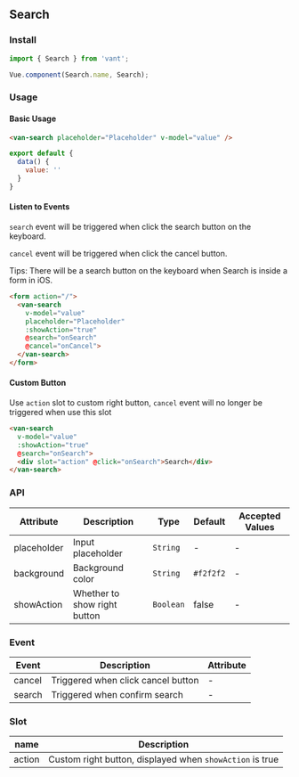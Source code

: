 ## Search

### Install
``` javascript
import { Search } from 'vant';

Vue.component(Search.name, Search);
```

### Usage

#### Basic Usage

```html
<van-search placeholder="Placeholder" v-model="value" />
```

```javascript
export default {
  data() {
    value: ''
  }
}
```

#### Listen to Events
`search` event will be triggered when click the search button on the keyboard.

`cancel` event will be triggered when click the cancel button.

Tips: There will be a search button on the keyboard when Search is inside a form in iOS.

```html
<form action="/">
  <van-search
    v-model="value"
    placeholder="Placeholder"
    :showAction="true"
    @search="onSearch"
    @cancel="onCancel">
  </van-search>
</form>
```

#### Custom Button
Use `action` slot to custom right button, `cancel` event will no longer be triggered when use this slot

```html
<van-search
  v-model="value"
  :showAction="true"
  @search="onSearch">
  <div slot="action" @click="onSearch">Search</div>
</van-search>
```

### API

| Attribute | Description | Type | Default | Accepted Values |
|-----------|-----------|-----------|-------------|-------------|
| placeholder | Input placeholder | `String` | - | - |
| background | Background color | `String` | `#f2f2f2` | - |
| showAction | Whether to show right button | `Boolean` | false | - |

### Event

| Event | Description | Attribute |
|-----------|-----------|-----------|
| cancel | Triggered when click cancel button | - |
| search | Triggered when confirm search | - |

### Slot

| name | Description |
|-----------|-----------|
| action | Custom right button, displayed when `showAction` is true |
